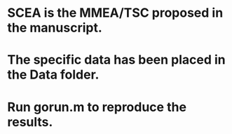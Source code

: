 # SCEA is the MMEA/TSC proposed in the manuscript.

# The specific data has been placed in the Data folder.

# Run gorun.m to reproduce the results.

